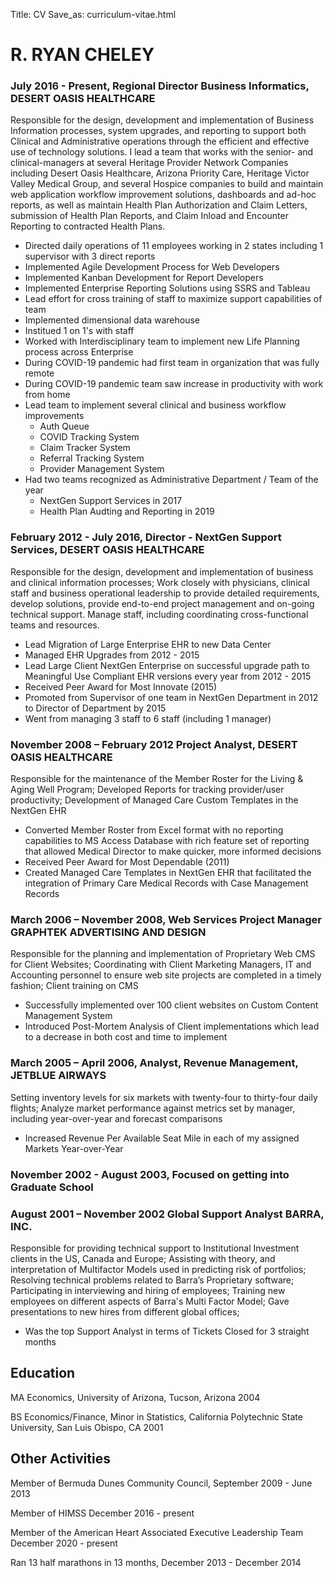 Title: CV
Save_as: curriculum-vitae.html

# R. RYAN CHELEY

### July 2016 - Present, Regional Director Business Informatics, DESERT OASIS HEALTHCARE

Responsible for the design, development and implementation of Business Information processes, system upgrades, and reporting to support both Clinical and Administrative operations through the efficient and effective use of technology solutions. I lead a team that works with the senior- and clinical-managers at several Heritage Provider Network Companies including Desert Oasis Healthcare, Arizona Priority Care, Heritage Victor Valley Medical Group, and several Hospice companies to build and maintain web application workflow improvement solutions, dashboards and ad-hoc reports, as well as maintain Health Plan Authorization and Claim Letters, submission of Health Plan Reports, and Claim Inload and Encounter Reporting to contracted Health Plans.

* Directed daily operations of 11 employees working in 2 states including 1 supervisor with 3 direct reports
* Implemented Agile Development Process for Web Developers
* Implemented Kanban Development for Report Developers
* Implemented Enterprise Reporting Solutions using SSRS and Tableau
* Lead effort for cross training of staff to maximize support capabilities of team
* Implemented dimensional data warehouse
* Institued 1 on 1's with staff
* Worked with Interdisciplinary team to implement new Life Planning process across Enterprise
* During COVID-19 pandemic had first team in organization that was fully remote 
* During COVID-19 pandemic team saw increase in productivity with work from home
* Lead team to implement several clinical and business workflow improvements
	* Auth Queue
	* COVID Tracking System
	* Claim Tracker System
	* Referral Tracking System
	* Provider Management System
* Had two teams recognized as Administrative Department / Team of the year
	* NextGen Support Services in 2017
	* Health Plan Audting and Reporting in 2019


### February 2012 - July 2016, Director - NextGen Support Services, DESERT OASIS HEALTHCARE

Responsible for the design, development and implementation of business and clinical information processes; Work closely with physicians, clinical staff and business operational leadership to provide detailed requirements, develop solutions, provide end-to-end project management and on-going technical support. Manage staff, including coordinating cross-functional teams and resources.

* Lead Migration of Large Enterprise EHR to new Data Center 
* Managed EHR Upgrades from 2012 - 2015
* Lead Large Client NextGen Enterprise on successful upgrade path to Meaningful Use Compliant EHR versions every year from 2012 - 2015
* Received Peer Award for Most Innovate (2015)
* Promoted from Supervisor of one team in NextGen Department in 2012 to Director of Department by 2015
* Went from managing 3 staff to 6 staff (including 1 manager)

### November 2008 – February 2012 Project Analyst, DESERT OASIS HEALTHCARE
Responsible for the maintenance of the Member Roster for the Living & Aging Well Program; Developed Reports for tracking provider/user productivity; Development of Managed Care Custom Templates in the NextGen EHR

* Converted Member Roster from Excel format with no reporting capabilities to MS Access Database with rich feature set of reporting that allowed Medical Director to make quicker, more informed decisions
* Received Peer Award for Most Dependable (2011)
* Created Managed Care Templates in NextGen EHR that facilitated the integration of Primary Care Medical Records with Case Management Records

### March 2006 – November 2008, Web Services Project Manager GRAPHTEK ADVERTISING AND DESIGN
Responsible for the planning and implementation of Proprietary Web CMS for Client Websites; 
Coordinating with Client Marketing Managers, IT and Accounting personnel to ensure web site projects are completed in a timely fashion; 
Client training on CMS

* Successfully implemented over 100 client websites on Custom Content Management System
* Introduced Post-Mortem Analysis of Client implementations which lead to a decrease in both cost and time to implement

### March 2005 – April 2006, Analyst, Revenue Management, JETBLUE AIRWAYS
Setting inventory levels for six markets with twenty-four to thirty-four daily flights; Analyze market performance against metrics set by manager, including year-over-year and forecast comparisons

* Increased Revenue Per Available Seat Mile in each of my assigned Markets Year-over-Year

### November 2002 - August 2003, Focused on getting into Graduate School

### August 2001 – November 2002 Global Support Analyst BARRA, INC.
Responsible for providing technical support to Institutional Investment clients in the US, Canada and Europe; Assisting with theory, and interpretation of Multifactor Models used in predicting risk of portfolios; Resolving technical problems related to Barra’s Proprietary software; Participating in interviewing and hiring of employees; Training new employees on different aspects of Barra's Multi Factor Model; Gave presentations to new hires from different global offices; 

* Was the top Support Analyst in terms of Tickets Closed for 3 straight months

## Education
MA Economics, University of Arizona, Tucson, Arizona 2004

BS Economics/Finance, Minor in Statistics, California Polytechnic State University, San Luis Obispo, CA 2001

## Other Activities
Member of Bermuda Dunes Community Council, September 2009 - June 2013

Member of HIMSS December 2016 - present

Member of the American Heart Associated Executive Leadership 
Team December 2020 - present

Ran 13 half marathons in 13 months, December 2013 - December 2014